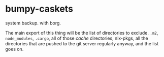 # bumpy-caskets
system backup.  with borg.

The main export of this thing will be the list of directories to exclude.  `.m2`, `node_modules`,
`.cargo`, all of those *cache* directories, nix-pkgs, all the directories that are pushed to the 
git server regularly anyway, and the list goes on.
